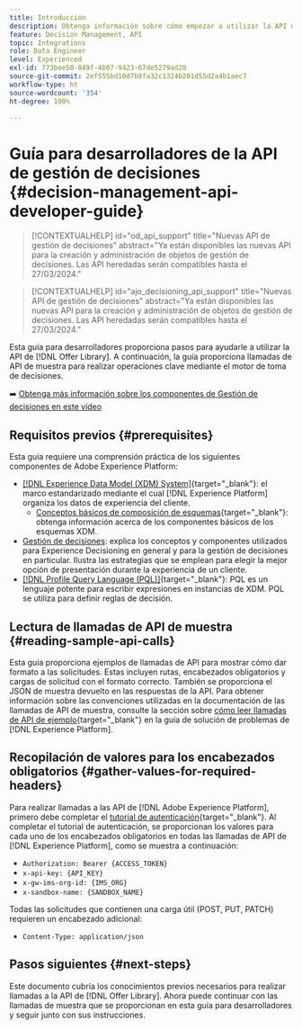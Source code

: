 ```yaml
---
title: Introducción
description: Obtenga información sobre cómo empezar a utilizar la API de la biblioteca de ofertas para realizar operaciones clave con el motor de toma de decisiones.
feature: Decision Management, API
topic: Integrations
role: Data Engineer
level: Experienced
exl-id: 773bee50-849f-4b07-9423-67de5279ad28
source-git-commit: 2ef555bd10d7b8fa32c1324b201d55d2a4b1aec7
workflow-type: ht
source-wordcount: '354'
ht-degree: 100%

---
```


# Guía para desarrolladores de la API de gestión de decisiones {#decision-management-api-developer-guide}

>[!CONTEXTUALHELP]
>id="od_api_support"
>title="Nuevas API de gestión de decisiones"
>abstract="Ya están disponibles las nuevas API para la creación y administración de objetos de gestión de decisiones. Las API heredadas serán compatibles hasta el 27/03/2024."

>[!CONTEXTUALHELP]
>id="ajo_decisioning_api_support"
>title="Nuevas API de gestión de decisiones"
>abstract="Ya están disponibles las nuevas API para la creación y administración de objetos de gestión de decisiones. Las API heredadas serán compatibles hasta el 27/03/2024."

Esta guía para desarrolladores proporciona pasos para ayudarle a utilizar la API de [!DNL Offer Library]. A continuación, la guía proporciona llamadas de API de muestra para realizar operaciones clave mediante el motor de toma de decisiones.

➡️ [Obtenga más información sobre los componentes de Gestión de decisiones en este vídeo](#video)

## Requisitos previos {#prerequisites}

Esta guía requiere una comprensión práctica de los siguientes componentes de Adobe Experience Platform:

* [[!DNL Experience Data Model (XDM) System]](https://experienceleague.adobe.com/docs/experience-platform/xdm/home.html?lang=es){target="_blank"}: el marco estandarizado mediante el cual [!DNL Experience Platform] organiza los datos de experiencia del cliente.
   * [Conceptos básicos de composición de esquemas](https://experienceleague.adobe.com/docs/experience-platform/xdm/schema/composition.html?lang=es){target="_blank"}: obtenga información acerca de los componentes básicos de los esquemas XDM.
* [Gestión de decisiones](../../../using/offers/get-started/starting-offer-decisioning.md): explica los conceptos y componentes utilizados para Experience Decisioning en general y para la gestión de decisiones en particular. Ilustra las estrategias que se emplean para elegir la mejor opción de presentación durante la experiencia de un cliente.
* [[!DNL Profile Query Language (PQL)]](https://experienceleague.adobe.com/docs/experience-platform/segmentation/pql/overview.html?lang=es){target="_blank"}: PQL es un lenguaje potente para escribir expresiones en instancias de XDM. PQL se utiliza para definir reglas de decisión.

## Lectura de llamadas de API de muestra {#reading-sample-api-calls}

Esta guía proporciona ejemplos de llamadas de API para mostrar cómo dar formato a las solicitudes. Estas incluyen rutas, encabezados obligatorios y cargas de solicitud con el formato correcto. También se proporciona el JSON de muestra devuelto en las respuestas de la API. Para obtener información sobre las convenciones utilizadas en la documentación de las llamadas de API de muestra, consulte la sección sobre [cómo leer llamadas de API de ejemplo](https://experienceleague.adobe.com/docs/experience-platform/landing/troubleshooting.html?lang=es#how-do-i-format-an-api-request){target="_blank"} en la guía de solución de problemas de [!DNL Experience Platform].

## Recopilación de valores para los encabezados obligatorios {#gather-values-for-required-headers}

Para realizar llamadas a las API de [!DNL Adobe Experience Platform], primero debe completar el [tutorial de autenticación](https://experienceleague.adobe.com/docs/experience-platform/landing/platform-apis/api-authentication.html?lang=es){target="_blank"}. Al completar el tutorial de autenticación, se proporcionan los valores para cada uno de los encabezados obligatorios en todas las llamadas de API de [!DNL Experience Platform], como se muestra a continuación:

* `Authorization: Bearer {ACCESS_TOKEN}`
* `x-api-key: {API_KEY}`
* `x-gw-ims-org-id: {IMS_ORG}`
* `x-sandbox-name: {SANDBOX_NAME}`

Todas las solicitudes que contienen una carga útil (POST, PUT, PATCH) requieren un encabezado adicional:

* `Content-Type: application/json`

## Pasos siguientes {#next-steps}

Este documento cubría los conocimientos previos necesarios para realizar llamadas a la API de [!DNL Offer Library]. Ahora puede continuar con las llamadas de muestra que se proporcionan en esta guía para desarrolladores y seguir junto con sus instrucciones.
<!--
>[!NOTE]
>
> The In-app messaging channel in Adobe Journey Optimizer uses decision management objects. If your organization uses the in-app messaging channel, then API list requests for objects will include objects created by the in-app messaging service and can be ignored for decision management use cases. Objects created for in-app messages will have `createdBy = "Mobile_Sheliak"`.
-->

<!-- ## How-to video {#video}

The following video is intended to support your understanding of the components of Decision Management.

>[!VIDEO](https://video.tv.adobe.com/v/329919?quality=12) -->

